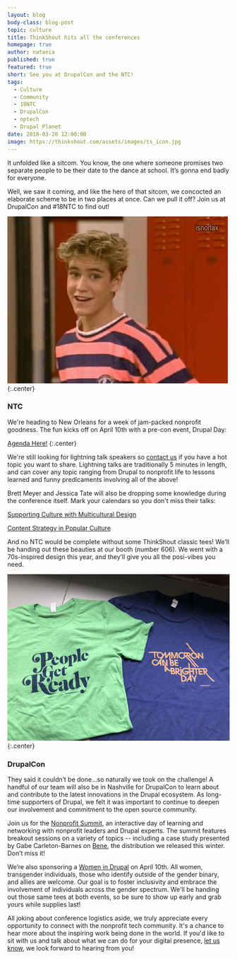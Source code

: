 ```yaml
---
layout: blog
body-class: blog-post
topic: culture
title: ThinkShout hits all the conferences
homepage: true
author: natania
published: true
featured: true
short: See you at DrupalCon and the NTC!
tags:
  - Culture
  - Community
  - 18NTC
  - DrupalCon
  - nptech
  - Drupal Planet
date: 2018-03-20 12:00:00
image: https://thinkshout.com/assets/images/ts_icon.jpg
---
```


It unfolded like a sitcom. You know, the one where someone promises two separate people to be their date to the dance at school. It’s gonna end badly for everyone.

Well, we saw it coming, and like the hero of that sitcom, we concocted an elaborate scheme to be in two places at once. Can we pull it off? Join us at DrupalCon and #18NTC to find out!

![Zack Morris](/assets/images/blog/zackmorris.gif)
{:.center}

### NTC

We're heading to New Orleans for a week of jam-packed nonprofit goodness. The fun kicks off on April 10th with a pre-con event, Drupal Day:

[Agenda Here!](http://ntcdrupalday.org/)
{:.center}

We're still  looking for lightning talk speakers so [contact us](mailto:natania.leclerc@thinkshout.com) if you have a hot topic you want to share. Lightning talks are traditionally 5 minutes in length, and can cover any topic ranging from Drupal to nonprofit life to lessons learned and funny predicaments involving all of the above!

Brett Meyer and Jessica Tate will also be dropping some knowledge during the conference itself. Mark your calendars so you don't miss their talks:

[Supporting Culture with Multicultural Design](https://www.nten.org/ntc/program/sessions/supporting-diversity-with-multicultural-design/?mc_cid=997b26a472&mc_eid=[UNIQID])

[Content Strategy in Popular Culture](https://www.nten.org/ntc/program/sessions/content-strategy-in-popular-culture-2/?mc_cid=997b26a472&mc_eid=[UNIQID])

And no NTC would be complete without some ThinkShout classic tees! We’ll be handing out these beauties at our booth (number 606). We went with a 70s-inspired design this year, and they’ll give you all the posi-vibes you need.

![ThinkShout 2018 shirts](/assets/images/blog/TS2018-shirts.jpg)
{:.center}

### DrupalCon

They said it couldn’t be done...so naturally we took on the challenge! A handful of our team will also be in Nashville for DrupalCon to learn about and contribute to the latest innovations in the Drupal ecosystem. As long-time supporters of Drupal, we felt it was important to continue to deepen our involvement and commitment to the open source community.

Join us for the [Nonprofit Summit](https://events.drupal.org/nashville2018/nonprofit-summit), an interactive day of learning and networking with nonprofit leaders and Drupal experts. The summit features breakout sessions on a variety of topics -- including a case study presented by Gabe Carleton-Barnes on [Bene](https://thinkshout.com/bene/), the distribution we released this winter. Don’t miss it!

We’re also sponsoring a [Women in Drupal](https://events.drupal.org/nashville2018/women-drupal_) on April 10th. All women, transgender individuals, those who identify outside of the gender binary, and allies are welcome. Our goal is to foster inclusivity and embrace the involvement of individuals across the gender spectrum. We'll be handing out those same tees at both events, so be sure to show up early and grab yours while supplies last!

All joking about conference logistics aside, we truly appreciate every opportunity to connect with the nonprofit tech community. It's a chance to hear more about the inspiring work being done in the world. If you'd like to sit with us and talk about what we can do for your digital presence, [let us know](hello@thinkshout.com), we look forward to hearing from you!
